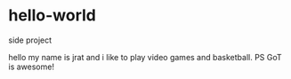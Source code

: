 # hello-world
side project

hello
my name is jrat and i like to play video games and basketball. PS GoT is awesome!
